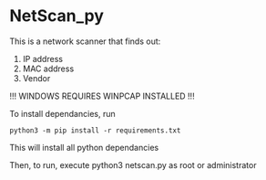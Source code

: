 # NetScan_py
This is a network scanner that finds out:
1. IP address
2. MAC address
3. Vendor

<Images>

!!! WINDOWS REQUIRES WINPCAP INSTALLED !!!

To install dependancies, run
```
python3 -m pip install -r requirements.txt
```
This will install all python dependancies

Then, to run, execute python3 netscan.py as root or administrator
